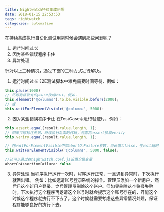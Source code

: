 ```yaml
---
title: Nightwatch持续集成问题
date: 2018-01-15 22:53:53
tags: nightwatch
categories: automation
---
```


在持续集成执行自动化测试用例时候会遇到那些问题呢？
1. 运行时间过长
2. 因为某些错误程序卡住
3. 异常处理

针对以上三种情况，通过下面的三种方式进行解决。

1. 运行时间过长
E2E测试脚本中难免需要时间等待，例如：
```javascript
this.pause(1000);
// 尽可能将说有的pause换成wait，例如：
this.element('@columns').to.be.visible.before(2000);
// 或
this.waitForElementVisible('@columns', 5000);
```

2. 因为某些错误程序卡住
在TestCase中进行验证时，例如：
```javascript
this.assert.equal(result.value.length, 1);
// 如果只想标注失败，继续执行后面的代码，则需将assert换成verify
this.veriry.equal(result.value.length, 1);

// 在waitForElementVisible中加abortOnFailure参数，当设置为false，在wait超时时，就会标志为false继续继续执行
this.waitForElementVisible('@columns', 5000, false);

//还可以通过在nightwatch.conf.js设置全局变量
abortOnAssertionFailure: false
```

3. 异常处理
当程序执行运行一次时，程序运行正常，一旦遇到异常时，下次执行就回出错。
例如：比如邀请账号登录系统的操作。管理员添加一个新用户，然后用这个新用户登录，之后管理员删除这个账户。但如果删除这个账号失败时，下次执行这个程序再邀请这个账号时就会提示这个账号存在的，可能这个时候这个程序就执行不下去了。这个时候就需要考虑这些异常情况处理，保证程序能够良好的执行下去。
